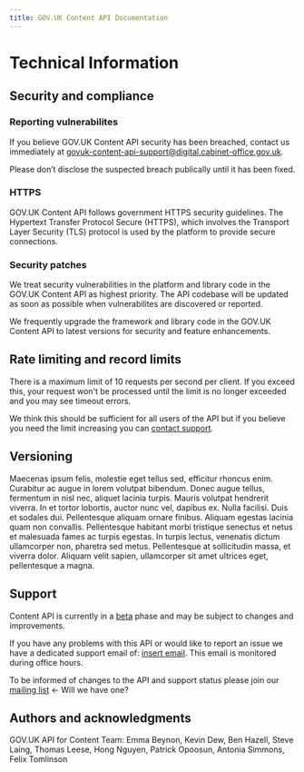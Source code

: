 ```yaml
---
title: GOV.UK Content API Documentation
---
```


# Technical Information

## Security and compliance

### Reporting vulnerabilites

If you believe GOV.UK Content API security has been breached, contact us immediately at govuk-content-api-support@digital.cabinet-office.gov.uk.

Please don’t disclose the suspected breach publically until it has been fixed.

### HTTPS

GOV.UK Content API follows government HTTPS security guidelines. The Hypertext Transfer Protocol Secure (HTTPS), which involves the Transport Layer Security (TLS) protocol is used by the platform to provide secure connections.

### Security patches

We treat security vulnerabilities in the platform and library code in the GOV.UK Content API as highest priority. The API codebase will be updated as soon as possible when vulnerabilites are discovered or reported.

We frequently upgrade the framework and library code in the GOV.UK Content API to latest versions for security and feature enhancements.

## Rate limiting and record limits

There is a maximum limit of 10 requests per second per client. If you exceed this, your request won't be processed until the limit is no longer exceeded and you may see timeout errors.

We think this should be sufficient for all users of the API but if you believe you need the limit increasing you can [contact support](#support-community).

## Versioning

Maecenas ipsum felis, molestie eget tellus sed, efficitur rhoncus enim. Curabitur ac augue in lorem volutpat bibendum. Donec augue tellus, fermentum in nisl nec, aliquet lacinia turpis. Mauris volutpat hendrerit viverra. In et tortor lobortis, auctor nunc vel, dapibus ex. Nulla facilisi. Duis et sodales dui. Pellentesque aliquam ornare finibus. Aliquam egestas lacinia quam non convallis. Pellentesque habitant morbi tristique senectus et netus et malesuada fames ac turpis egestas. In turpis lectus, venenatis dictum ullamcorper non, pharetra sed metus. Pellentesque at sollicitudin massa, et viverra dolor. Aliquam velit sapien, ullamcorper sit amet ultrices eget, pellentesque a magna.

## Support

Content API is currently in a [beta](https://www.gov.uk/help/beta) phase and may
be subject to changes and improvements.

If you have any problems with this API or would like to report an issue we have
a dedicated support email of: [insert email](#). This email is monitored during
office hours.

To be informed of changes to the API and support status please join our
[mailing list](#) <- Will we have one?

## Authors and acknowledgments

GOV.UK API for Content Team: Emma Beynon, Kevin Dew, Ben Hazell, Steve Laing, Thomas Leese, Hong Nguyen, Patrick Opoosun, Antonia Simmons, Felix Tomlinson
